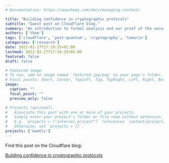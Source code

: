 ```yaml
---
# Documentation: https://wowchemy.com/docs/managing-content/

title: "Building confidence in cryptographic protocols"
subtitle: "Guest post on Cloudflare blog."
summary: "An introduction to formal analysis and our proof of the security of KEMTLS."
authors: ['thom']
tags: ['cloudflare', 'post-quantum', 'cryptography', 'tamarin']
categories: ['research']
date: 2022-02-27T17:19:25+01:00
lastmod: 2022-02-27T17:19:25+01:00
featured: false
draft: false

# Featured image
# To use, add an image named `featured.jpg/png` to your page's folder.
# Focal points: Smart, Center, TopLeft, Top, TopRight, Left, Right, BottomLeft, Bottom, BottomRight.
image:
  caption: ""
  focal_point: ""
  preview_only: false

# Projects (optional).
#   Associate this post with one or more of your projects.
#   Simply enter your project's folder or file name without extension.
#   E.g. `projects = ["internal-project"]` references `content/project/deep-learning/index.md`.
#   Otherwise, set `projects = []`.
projects: ['kemtls']
---
```


Find this post on the Cloudflare blog:

[Building confidence in cryptographic protocols](https://blog.cloudflare.com/post-quantum-formal-analysis/)
